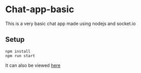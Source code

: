# Chat-app-basic

This is a very basic chat app made using nodejs and socket.io

## Setup
```
npm install
npm run start
```

It can also be viewed [here](https://aryan-chat-app.herokuapp.com/)
